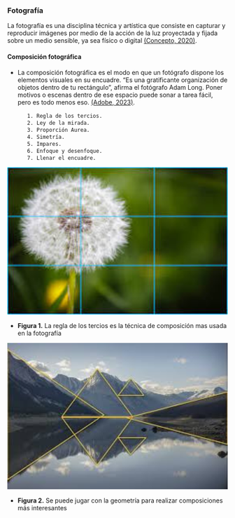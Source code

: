 ### Fotografía

   

   La fotografía es una disciplina técnica y artística que consiste en capturar y reproducir imágenes por medio de la acción de la luz proyectada y fijada sobre un medio sensible, ya sea físico o digital [(Concepto, 2020)](https://concepto.de/fotografia/#:~:text=La%20fotograf%C3%ADa%20es%20una%20disciplina,ya%20sea%20f%C3%ADsico%20o%20digital.).

#### Composición fotográfica

- La composición fotográfica es el modo en que un fotógrafo dispone los elementos visuales en su encuadre. “Es una gratificante organización de objetos dentro de tu rectángulo”, afirma el fotógrafo Adam Long. Poner motivos o escenas dentro de ese espacio puede sonar a tarea fácil, pero es todo menos eso. [(Adobe, 2023)](https://www.adobe.com/ar/creativecloud/photography/discover/photo-composition.html#:~:text=La%20composici%C3%B3n%20fotogr%C3%A1fica%20es%20el,pero%20es%20todo%20menos%20eso.).
     
         1. Regla de los tercios.
         2. Ley de la mirada.
         3. Proporción Aurea.
         4. Simetría.
         5. Impares.
         6. Enfoque y desenfoque.
         7. Llenar el encuadre.
   
<p align=center> <img src="tercios.jpg" alt="Ley de Tercios" width="600">
</p>

- **Figura 1.** La regla de los tercios es la técnica de composición mas usada en la fotografía

<p align=center> <img src="geometria.jpg" alt="Ley de Tercios" width="600">
</p>

- **Figura 2.** Se puede jugar con la geometría para realizar composiciones más interesantes